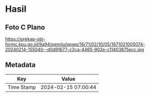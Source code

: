 # Hasil

## Foto C Plano

https://sirekap-obj-formc.kpu.go.id/9a94/pemilu/ppwp/16/71/02/10/05/1671021005074-20240214-155040--d0d91677-c2ca-4465-902e-c11403875ecc.jpg


## Metadata

| Key        | Value               |
| ---------- | ------------------- |
| Time Stamp | 2024-02-15 07:00:44 |



